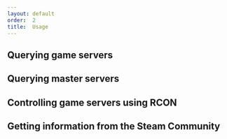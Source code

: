 ```yaml
---
layout: default
order:  2
title:  Usage
---
```

<script type="text/javascript">
  var languages = ['java', 'php', 'ruby'];

  function displayCode(codeBlock, codeLanguage) {
    $.each(languages, function f(i, language) {
      var codeBlockId = '#' + codeBlock + '-' + language;
      var codeBlockLinkId = '#'  + codeBlock + '-' + language + '-link';
      if(language == codeLanguage) {
        $(codeBlockId).show();
        $(codeBlockLinkId).addClass('language-selected');
      } else {
        $(codeBlockId).hide();
        $(codeBlockLinkId).removeClass('language-selected');
      }
      $(codeBlockId + ' > div').effect('highlight', { color: '#99c9ff' }, 2000);
    });
  }

  $(function() {
    $('#simple-query').load('{{site.baseurl}}/code/simple-query');
    $('#master-query').load('{{site.baseurl}}/code/master-query');
    $('#rcon').load('{{site.baseurl}}/code/rcon');
    $('#community').load('{{site.baseurl}}/code/community');
  });
</script>

## Querying game servers
<div id="simple-query"></div>

## Querying master servers
<div id="master-query"></div>

## Controlling game servers using RCON
<div id="rcon"></div>

## Getting information from the Steam Community
<div id="community"></div>
